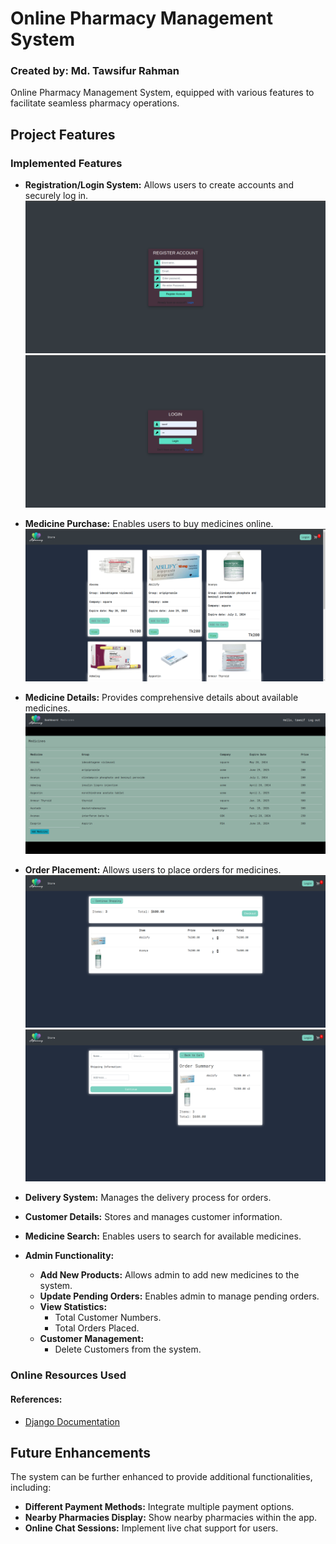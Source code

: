 # Online Pharmacy Management System

### Created by: Md. Tawsifur Rahman

Online Pharmacy Management System, equipped with various features to facilitate seamless pharmacy operations.

## Project Features

### Implemented Features
- **Registration/Login System:** Allows users to create accounts and securely log in.
  ![Registration UI](register.png)
  ![login UI](login.png)

- **Medicine Purchase:** Enables users to buy medicines online.
  ![store UI](store.png)
- **Medicine Details:** Provides comprehensive details about available medicines.
  ![medicine UI](medicine.png)
- **Order Placement:** Allows users to place orders for medicines.
  ![cart UI](cart.png)
  ![checkout UI](checkout.png)
- **Delivery System:** Manages the delivery process for orders.
- **Customer Details:** Stores and manages customer information.
- **Medicine Search:** Enables users to search for available medicines.
- **Admin Functionality:**
  - **Add New Products:** Allows admin to add new medicines to the system.
  - **Update Pending Orders:** Enables admin to manage pending orders.
  - **View Statistics:**
    - Total Customer Numbers.
    - Total Orders Placed.
  - **Customer Management:**
    - Delete Customers from the system.

### Online Resources Used
#### References:
- [Django Documentation](https://docs.djangoproject.com/)

## Future Enhancements
The system can be further enhanced to provide additional functionalities, including:
- **Different Payment Methods:** Integrate multiple payment options.
- **Nearby Pharmacies Display:** Show nearby pharmacies within the app.
- **Online Chat Sessions:** Implement live chat support for users.
